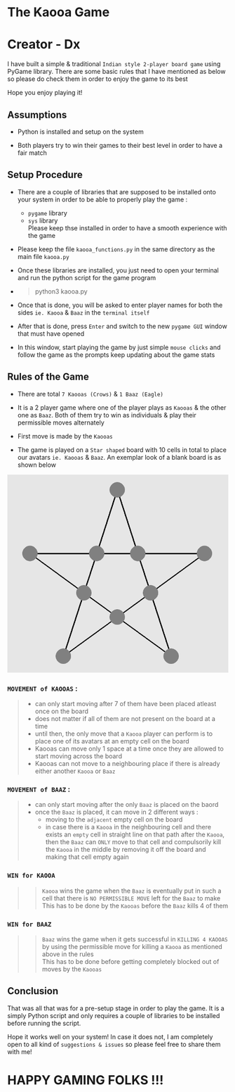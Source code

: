 # The Kaooa Game
# Creator - Dx
I have built a simple &amp; traditional `Indian style 2-player board game` using PyGame library.
There are some basic rules that I have mentioned as below so please do check them in order to enjoy the game to its best

Hope you enjoy playing it!

## Assumptions

* Python is installed and setup on the system 

* Both players try to win their games to their best level in order to have a fair match

## Setup Procedure
* There are a couple of libraries that are supposed to be installed onto your system in order to be able to properly play the game :
    * `pygame` library
    * `sys` library\
Please keep thse installed in order to have a smooth experience with the game

* Please keep the file `kaooa_functions.py` in the same directory as the main file `kaooa.py`

* Once these libraries are installed, you just need to open your terminal and run the python script for the game program

* > python3 kaooa.py

* Once that is done, you will be asked to enter player names for both the sides `ie. Kaooa` &amp; `Baaz` in the `terminal itself`

* After that is done, press `Enter` and switch to the new `pygame GUI` window that must have opened

* In this window, start playing the game by just simple `mouse clicks` and follow the game as the prompts keep updating about the game stats

## Rules of the Game
* There are total `7 Kaooas (Crows)` &amp; `1 Baaz (Eagle)` 

* It is a 2 player game where one of the player plays as `Kaooas` & the other one as `Baaz`. Both of them try to win as individuals & play their permissible moves alternately

* First move is made by the `Kaooas`

* The game is played on a `Star shaped` board with $10$ cells in total to place our avatars `ie. Kaooas` &amp; `Baaz`. An exemplar look of a blank board is as shown below

![alt text](StarBoard.png)


### `MOVEMENT of KAOOAS` :
>   * can only start moving after 7 of them have been placed atleast once on the board
>   * does not matter if all of them are not present on the board at a time
>   * until then, the only move that a `Kaooa` player can perform is to place one of its avatars at an empty cell on the board
>   * Kaooas can move only 1 space at a time once they are allowed to start moving across the board
>   * Kaooas can not move to a neighbouring place if there is already either another `Kaooa` or `Baaz`

### `MOVEMENT of BAAZ` :
>   * can only start moving after the only `Baaz` is placed on the baord
>   * once the `Baaz` is placed, it can move in 2 different ways :
>       * moving to the `adjacent` empty cell on the board
>       * in case there is a `Kaooa` in the neighbouring cell and there exists an `empty` cell in straight line on that path after the `Kaooa`, then the `Baaz` can `ONLY` move to that cell and compulsorily kill the `Kaooa` in the middle by removing it off the board and making that cell empty again

### `WIN for KAOOA`
>>`Kaooa` wins the game when the `Baaz` is eventually put in such a cell that there is `NO PERMISSIBLE MOVE` left for the `Baaz` to make\
>>This has to be done by the `Kaooas` before the `Baaz` kills 4 of them

### `WIN for BAAZ`
>>`Baaz` wins the game when it gets successful in `KILLING 4 KAOOAS` by using the permissible move for killing a `Kaooa` as mentioned above in the rules\
>>This has to be done before getting completely blocked out of moves by the `Kaooas`


## Conclusion
That was all that was for a pre-setup stage in order to play the game. It is a simply Python script and only requires a couple of libraries to be installed before running the script.

Hope it works well on your system! 
In case it does not, I am completely open to all kind of `suggestions & issues` so please feel free to share them with me!


# HAPPY GAMING FOLKS !!!

